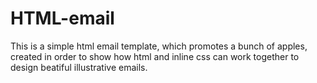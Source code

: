 # HTML-email

This is a simple html email template, which promotes a bunch of apples, created in order to show how html and inline css can work together to design beatiful illustrative emails. 
